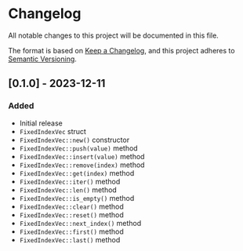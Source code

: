 # Changelog

All notable changes to this project will be documented in this file.

The format is based on [Keep a Changelog](https://keepachangelog.com/en/1.0.0/),
and this project adheres to [Semantic Versioning](https://semver.org/spec/v2.0.0.html).

## [0.1.0] - 2023-12-11
### Added
- Initial release
- `FixedIndexVec` struct
- `FixedIndexVec::new()` constructor
- `FixedIndexVec::push(value)` method
- `FixedIndexVec::insert(value)` method
- `FixedIndexVec::remove(index)` method
- `FixedIndexVec::get(index)` method
- `FixedIndexVec::iter()` method
- `FixedIndexVec::len()` method
- `FixedIndexVec::is_empty()` method
- `FixedIndexVec::clear()` method
- `FixedIndexVec::reset()` method
- `FixedIndexVec::next_index()` method
- `FixedIndexVec::first()` method
- `FixedIndexVec::last()` method
